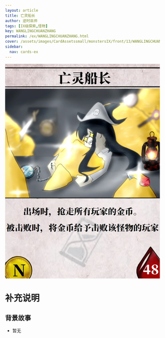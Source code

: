 ```yaml
---
layout: article
title: 亡灵船长
author: 逆时巫师
tags: [IX级探索,怪物]
key: WANGLINGCHUANZHANG
permalink: /ex/WANGLINGCHUANZHANG.html
cover: /assets/images/CardAssetssmall/monstersIX/front/13/WANGLINGCHUANZHANG.webp
sidebar:
  nav: cards-ex
---
```

![](/assets/images/CardAssets/monstersIX/front/13/WANGLINGCHUANZHANG.webp)

# 补充说明



## 背景故事
* 暂无